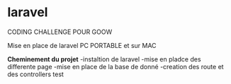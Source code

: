 # laravel
CODING CHALLENGE POUR GOOW

Mise en place de laravel PC PORTABLE et sur MAC

******Cheminement du projet******
-instaltion de  laravel
-mise en pladce des differente page
-mise en place de la base de donné
-creation des route et des controllers
test